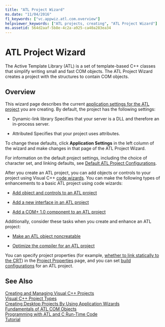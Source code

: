 ```yaml
---
title: "ATL Project Wizard"
ms.date: "11/04/2016"
f1_keywords: ["vc.appwiz.atl.com.overview"]
helpviewer_keywords: ["ATL projects, creating", "ATL Project Wizard"]
ms.assetid: 564d2aaf-5b8e-4c2a-a925-ca40a283ea34
---
```

# ATL Project Wizard

The Active Template Library (ATL) is a set of template-based C++ classes that simplify writing small and fast COM objects. The ATL Project Wizard creates a project with the structures to contain COM objects.

## Overview

This wizard page describes the current [application settings for the ATL project](../../atl/reference/application-settings-atl-project-wizard.md) you are creating. By default, the project has the following settings:

- Dynamic-link library   Specifies that your server is a DLL and therefore an in-process server.

- Attributed   Specifies that your project uses attributes.

To change these defaults, click **Application Settings** in the left column of the wizard and make changes in that page of the ATL Project Wizard.

For information on the default project settings, including the choice of character set, and linking defaults, see [Default ATL Project Configurations](../../atl/reference/default-atl-project-configurations.md).

After you create an ATL project, you can add objects or controls to your project using Visual C++ [code wizards](../../ide/adding-functionality-with-code-wizards-cpp.md). You can make the following types of enhancements to a basic ATL project using code wizards:

- [Add object and controls to an ATL project](../../atl/reference/adding-objects-and-controls-to-an-atl-project.md)

- [Add a new interface in an ATL project](../../atl/reference/adding-a-new-interface-in-an-atl-project.md)

- [Add a COM+ 1.0 component to an ATL project](../../atl/reference/adding-an-atl-com-plus-1-0-component.md)

Additionally, consider these tasks when you create and enhance an ATL project:

- [Make an ATL object noncreatable](../../atl/reference/making-an-atl-object-noncreatable.md)

- [Optimize the compiler for an ATL project](../../atl/reference/specifying-compiler-optimization-for-an-atl-project.md)

You can specify project properties (for example, [whether to link statically to the CRT](../../atl/programming-with-atl-and-c-run-time-code.md)) in the [Project Properties](../../ide/general-property-page-project.md) page, and you can set [build configurations](/visualstudio/ide/understanding-build-configurations) for an ATL project.

## See Also

[Creating and Managing Visual C++ Projects](../../build/creating-and-managing-visual-cpp-projects.md)<br/>
[Visual C++ Project Types](../../build/visual-cpp-project-types.md)<br/>
[Creating Desktop Projects By Using Application Wizards](../../build/creating-desktop-projects-by-using-application-wizards.md)<br/>
[Fundamentals of ATL COM Objects](../../atl/fundamentals-of-atl-com-objects.md)<br/>
[Programming with ATL and C Run-Time Code](../../atl/programming-with-atl-and-c-run-time-code.md)<br/>
[Tutorial](../../atl/active-template-library-atl-tutorial.md)

